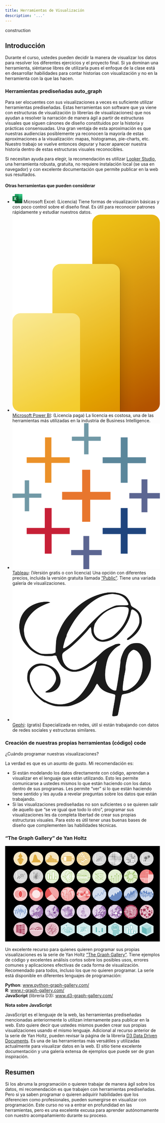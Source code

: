 ```yaml
---
title: Herramientas de Visualización
description: '...'
---
```


<span class="material-icons title-icon">construction</span>

## Introducción

Durante el curso, ustedes pueden decidir la manera de visualizar los datos para resolver los diferentes ejercicios y el proyecto final. Si ya dominan una herramienta, siéntanse libres de utilizarla pues el enfoque de la clase está en desarrollar habilidades para contar historias con visualización y no en la herramienta con la que las hacen.

### Herramientas prediseñadas <span class="material-icons subtitle-icon">auto_graph</span>

Para ser elocuentes con sus visualizaciones a veces es suficiente utilizar herramientas prediseñadas. Estas herramientas son software que ya viene con estructuras de visualización (o librerías de visualizaciones) que nos ayudan a resolver la narración de manera ágil a partir de estructuras visuales que siguen cánones de diseño constituidos por la historia y prácticas consensuadas. Una gran ventaja de esta aproximación es que nuestras audiencias posiblemente ya reconocen la mayoría de estas aproximaciones a la visualización: mapas, histogramas, pie-charts, etc. Nuestro trabajo se vuelve entonces depurar y hacer aparecer nuestra historia dentro de estas estructuras visuales reconocibles.

Si necesitan ayuda para elegir, la recomendación es utilizar <a href="https://lookerstudio.google.com/" target="_blank">Looker Studio</a>, una herramienta robusta, gratuita, no requiere instalación local (se usa en navegador) y con excelente documentación que permite publicar en la web sus resultados.

#### Otras herramientas que pueden considerar

- <img src="/vysimgs/excel.png" class="inline-icon" alt="Microsoft Excel icon" /> Microsoft Excel: (Licencia) Tiene formas de visualización básicas y con poco control sobre el diseño final. Es útil para reconocer patrones rápidamente y estudiar nuestros datos.
- <img src="/vysimgs/PowerBI.png" class="inline-icon" alt="Microsoft Power BI icon" /><a href="https://powerbi.microsoft.com/" target="_blank">Microsoft Power BI</a>: (Licencia paga) La licencia es costosa, una de las herramientas más utilizadas en la industria de Business Intelligence.
- <img src="/vysimgs/tableau-software.svg" class="inline-icon" alt="Tableau icon" /><a href="https://www.tableau.com/products/public" target="_blank">Tableau</a>: (Versión gratis o con licencia) Una opción con diferentes precios, incluida la versión gratuita llamada <a href="https://www.tableau.com/products/public" target="_blank">“Public”</a>. Tiene una variada galería de visualizaciones.
- <img src="/vysimgs/gephi-icon.svg" class="inline-icon" alt="Gephi icon" /><a href="https://gephi.org/" target="_blank">Gephi</a>: (gratis) Especializada en redes, útil si están trabajando con datos de redes sociales y estructuras similares.

### Creación de nuestras propias herramientas (código) <span class="material-icons subtitle-icon">code</span>

¿Cuándo programar nuestras visualizaciones?

La verdad es que es un asunto de gusto. Mi recomendación es:

- Si están modelando los datos directamente con código, aprendan a visualizar en el lenguaje que están utilizando. Esto les permite comunicarse a ustedes mismos lo que están haciendo con los datos dentro de sus programas. Les permite “ver” si lo que están haciendo tiene sentido y les ayuda a revelar preguntas sobre los datos que están trabajando.
- Si las visualizaciones prediseñadas no son suficientes o se quieren salir de aquello que “se ve igual que todo lo otro”, programar sus visualizaciones les da completa libertad de crear sus propias estructuras visuales. Para esto es útil tener unas buenas bases de diseño que complementen las habilidades técnicas.

### “The Graph Gallery” de Yan Holtz

<a href="https://www.python-graph-gallery.com/" target="_blank"><img src="/vysimgs/the-graph-gallery.png" /></a>

Un excelente recurso para quienes quieren programar sus propias visualizaciones es la serie de Yan Holtz <a href="https://www.python-graph-gallery.com/" target="_blank">“The Graph Gallery”</a>. Tiene ejemplos de código y excelentes análisis cortos sobre los posibles usos, errores comunes y aplicaciones efectivas de cada forma de visualización. Recomendado para todos, incluso los que no quieren programar. La serie está disponible en diferentes lenguajes de programación:

**Python**: <a href="https://www.python-graph-gallery.com/" target="_blank">www.python-graph-gallery.com/</a>  
**R**: <a href="https://www.r-graph-gallery.com/" target="_blank">www.r-graph-gallery.com/</a>  
**JavaScript** (librería D3): <a href="https://www.d3-graph-gallery.com/" target="_blank">www.d3-graph-gallery.com/</a>

**Nota sobre JavaScript**

JavaScript es el lenguaje de la web, las herramientas prediseñadas mencionadas anteriormente lo utilizan internamente para publicar en la web. Esto quiere decir que ustedes mismos pueden crear sus propias visualizaciones usando el mismo lenguaje. Adicional al recurso anterior de la serie de Yan Holtz, pueden revisar la página de la librería <a href="https://d3js.org/" target="_blank">D3 Data Driven Documents</a>. Es una de las herramientas más versátiles y utilizadas actualmente para visualizar datos en la web. El sitio tiene excelente documentación y una galería extensa de ejemplos que puede ser de gran inspiración.

## Resumen

Si los abruma la programación o quieren trabajar de manera ágil sobre los datos, mi recomendación es que trabajen con herramientas prediseñadas. Pero si ya saben programar o quieren adquirir habilidades que los diferencien como profesionales, pueden sumergirse en visualizar con programación. Este curso no va a entrar en profundidad en las herramientas, pero es una excelente excusa para aprender autónomamente con nuestro acompañamiento durante su proceso.
